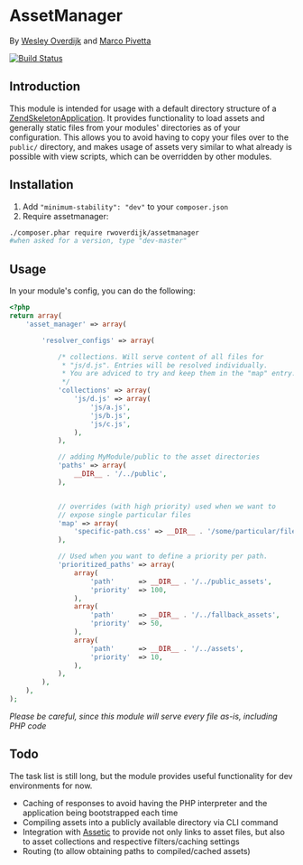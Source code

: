 # AssetManager
By [Wesley Overdijk](http://blog.spoonx.nl/) and [Marco Pivetta](http://ocramius.github.com/)

[![Build Status](https://secure.travis-ci.org/RWOverdijk/AssetManager.png)](http://travis-ci.org/RWOverdijk/AssetManager)

## Introduction
This module is intended for usage with a default directory structure of a
[ZendSkeletonApplication](https://github.com/zendframework/ZendSkeletonApplication/). It provides functionality to load
assets and generally static files from your modules' directories as of your configuration.
This allows you to avoid having to copy your files over to the `public/` directory, and makes usage of assets very
similar to what already is possible with view scripts, which can be overridden by other modules.

## Installation

 1.  Add `"minimum-stability": "dev"` to your `composer.json`
 2.  Require assetmanager:

```sh
./composer.phar require rwoverdijk/assetmanager
#when asked for a version, type "dev-master"
```

## Usage

In your module's config, you can do the following:

```php
<?php
return array(
    'asset_manager' => array(

        'resolver_configs' => array(

            /* collections. Will serve content of all files for
             * "js/d.js". Entries will be resolved individually.
             * You are adviced to try and keep them in the "map" entry.
             */
            'collections' => array(
                'js/d.js' => array(
                    'js/a.js',
                    'js/b.js',
                    'js/c.js',
                ),
            ),

            // adding MyModule/public to the asset directories
            'paths' => array(
                __DIR__ . '/../public',
            ),


            // overrides (with high priority) used when we want to
            // expose single particular files
            'map' => array(
                'specific-path.css' => __DIR__ . '/some/particular/file.css',
            ),

            // Used when you want to define a priority per path.
            'prioritized_paths' => array(
                array(
                    'path'      => __DIR__ . '/../public_assets',
                    'priority'  => 100,
                ),
                array(
                    'path'      => __DIR__ . '/../fallback_assets',
                    'priority'  => 50,
                ),
                array(
                    'path'      => __DIR__ . '/../assets',
                    'priority'  => 10,
                ),
            ),
        ),
    ),
);
```

*Please be careful, since this module will serve every file as-is, including PHP code*

## Todo
The task list is still long, but the module provides useful functionality for dev environments for now.

 * Caching of responses to avoid having the PHP interpreter and the application being bootstrapped each time
 * Compiling assets into a publicly available directory via CLI command
 * Integration with [Assetic](https://github.com/kriswallsmith/assetic) to provide not only links to asset files, but
   also to asset collections and respective filters/caching settings
 * Routing (to allow obtaining paths to compiled/cached assets)
